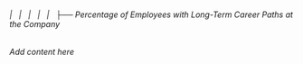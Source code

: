 ###### |   |   |   |   |   ├── Percentage of Employees with Long-Term Career Paths at the Company

*Add content here*